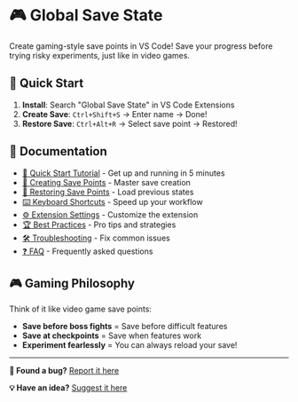 # 🎮 Global Save State

Create gaming-style save points in VS Code! Save your progress before trying risky experiments, just like in video games.

## 🚀 Quick Start

1. **Install**: Search "Global Save State" in VS Code Extensions
2. **Create Save**: `Ctrl+Shift+S` → Enter name → Done!
3. **Restore Save**: `Ctrl+Alt+R` → Select save point → Restored!

## 📖 Documentation

- [🚀 Quick Start Tutorial](Quick-Start-Tutorial) - Get up and running in 5 minutes
- [💾 Creating Save Points](Creating-Save-Points) - Master save creation
- [🔄 Restoring Save Points](Restoring-Save-Points) - Load previous states
- [⌨️ Keyboard Shortcuts](Keyboard-Shortcuts) - Speed up your workflow
- [⚙️ Extension Settings](Extension-Settings) - Customize the extension
- [🏆 Best Practices](Best-Practices) - Pro tips and strategies
- [🛠️ Troubleshooting](Troubleshooting) - Fix common issues
- [❓ FAQ](FAQ) - Frequently asked questions

## 🎮 Gaming Philosophy

Think of it like video game save points:
- **Save before boss fights** = Save before difficult features
- **Save at checkpoints** = Save when features work
- **Experiment fearlessly** = You can always reload your save!

---

**🐛 Found a bug?** [Report it here](https://github.com/Life-Experimentalist/Global-Save-State/issues)

**💡 Have an idea?** [Suggest it here](https://github.com/Life-Experimentalist/Global-Save-State/issues)